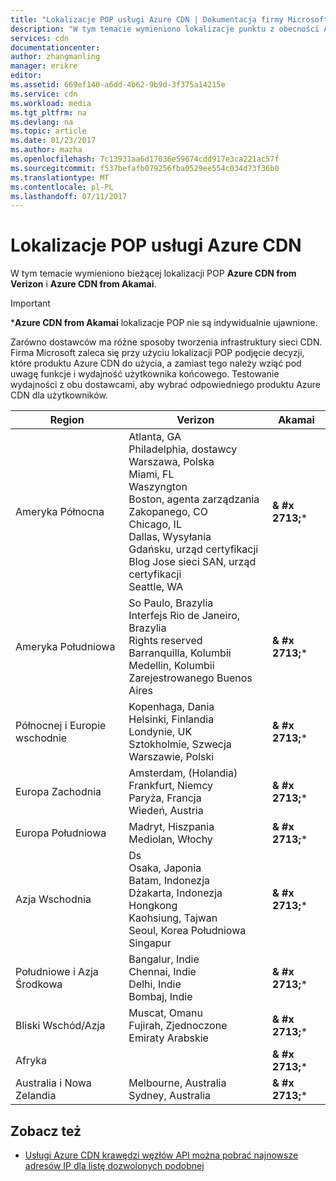 ```yaml
---
title: "Lokalizacje POP usługi Azure CDN | Dokumentacja firmy Microsoft"
description: "W tym temacie wymieniono lokalizacje punktu z obecności Azure CDN."
services: cdn
documentationcenter: 
author: zhangmanling
manager: erikre
editor: 
ms.assetid: 669ef140-a6dd-4b62-9b9d-3f375a14215e
ms.service: cdn
ms.workload: media
ms.tgt_pltfrm: na
ms.devlang: na
ms.topic: article
ms.date: 01/23/2017
ms.author: mazha
ms.openlocfilehash: 7c13931aa6d17036e59674cdd917e3ca221ac57f
ms.sourcegitcommit: f537befafb079256fba0529ee554c034d73f36b0
ms.translationtype: MT
ms.contentlocale: pl-PL
ms.lasthandoff: 07/11/2017
---
```

# <a name="azure-cdn-pop-locations"></a>Lokalizacje POP usługi Azure CDN
W tym temacie wymieniono bieżącej lokalizacji POP **Azure CDN from Verizon** i **Azure CDN from Akamai**.

> [!IMPORTANT]
> \***Azure CDN from Akamai** lokalizacje POP nie są indywidualnie ujawnione.  
> 
> Zarówno dostawców ma różne sposoby tworzenia infrastruktury sieci CDN.  Firma Microsoft zaleca się przy użyciu lokalizacji POP podjęcie decyzji, które produktu Azure CDN do użycia, a zamiast tego należy wziąć pod uwagę funkcje i wydajność użytkownika końcowego.  Testowanie wydajności z obu dostawcami, aby wybrać odpowiedniego produktu Azure CDN dla użytkowników. 
> 
> 

| Region | Verizon | Akamai |
| --- | --- | --- |
| Ameryka Północna |Atlanta, GA<br />Philadelphia, dostawcy<br />Warszawa, Polska<br />Miami, FL<br />Waszyngton<br />Boston, agenta zarządzania<br />Zakopanego, CO<br />Chicago, IL<br />Dallas, Wysyłania<br />Gdańsku, urząd certyfikacji<br />Blog Jose sieci SAN, urząd certyfikacji<br />Seattle, WA |**& #x 2713;**\* |
| Ameryka Południowa |So Paulo, Brazylia<br />Interfejs Rio de Janeiro, Brazylia<br />Rights reserved<br />Barranquilla, Kolumbii<br />Medellin, Kolumbii<br/>Zarejestrowanego Buenos Aires |**& #x 2713;**\* |
| Północnej i Europie wschodnie |Kopenhaga, Dania<br />Helsinki, Finlandia<br />Londynie, UK<br />Sztokholmie, Szwecja<br />Warszawie, Polski |**& #x 2713;**\* |
| Europa Zachodnia |Amsterdam, (Holandia)<br />Frankfurt, Niemcy<br />Paryża, Francja<br />Wiedeń, Austria |**& #x 2713;**\* |
| Europa Południowa |Madryt, Hiszpania<br />Mediolan, Włochy |**& #x 2713;**\* |
| Azja Wschodnia |Ds<br />Osaka, Japonia<br />Batam, Indonezja<br />Dżakarta, Indonezja<br />Hongkong<br />Kaohsiung, Tajwan<br />Seoul, Korea Południowa<br />Singapur |**& #x 2713;**\* |
| Południowe i Azja Środkowa |Bangalur, Indie<br />Chennai, Indie<br />Delhi, Indie<br />Bombaj, Indie |**& #x 2713;**\* |
| Bliski Wschód/Azja |Muscat, Omanu <br /> Fujirah, Zjednoczone Emiraty Arabskie |**& #x 2713;**\* |
| Afryka | |**& #x 2713;**\* |
| Australia i Nowa Zelandia |Melbourne, Australia<br />Sydney, Australia |**& #x 2713;**\* |

## <a name="see-also"></a>Zobacz też
* [Usługi Azure CDN krawędzi węzłów API można pobrać najnowsze adresów IP dla listę dozwolonych podobnej](https://docs.microsoft.com/en-us/rest/api/cdn/edgenodes)

